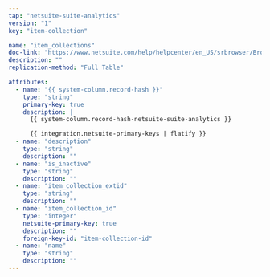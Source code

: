 ```yaml
---
tap: "netsuite-suite-analytics"
version: "1"
key: "item-collection"

name: "item_collections"
doc-link: "https://www.netsuite.com/help/helpcenter/en_US/srbrowser/Browser2020_1/odbc/record/itemcollection.html"
description: ""
replication-method: "Full Table"

attributes:
  - name: "{{ system-column.record-hash }}"
    type: "string"
    primary-key: true
    description: |
      {{ system-column.record-hash-netsuite-suite-analytics }}

      {{ integration.netsuite-primary-keys | flatify }}
  - name: "description"
    type: "string"
    description: ""
  - name: "is_inactive"
    type: "string"
    description: ""
  - name: "item_collection_extid"
    type: "string"
    description: ""
  - name: "item_collection_id"
    type: "integer"
    netsuite-primary-key: true
    description: ""
    foreign-key-id: "item-collection-id"
  - name: "name"
    type: "string"
    description: ""
---
```

